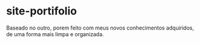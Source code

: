# site-portifolio
 Baseado no outro, porem feito com meus novos conhecimentos adquiridos, de uma forma mais limpa e organizada.
